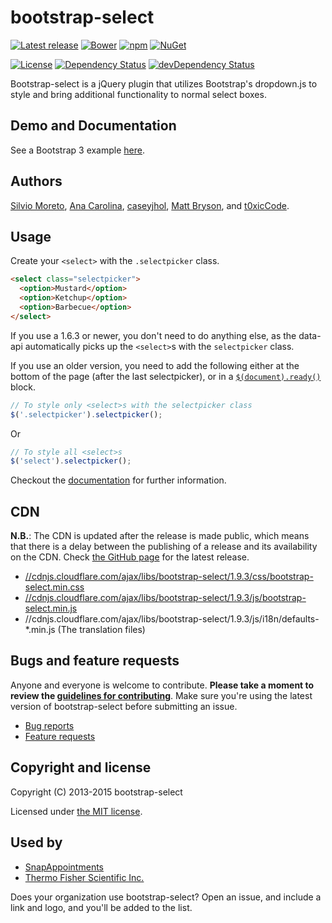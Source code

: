 bootstrap-select
================

[![Latest release](https://img.shields.io/github/release/silviomoreto/bootstrap-select.svg)](https://github.com/silviomoreto/bootstrap-select/releases/latest)
[![Bower](https://img.shields.io/bower/v/bootstrap-select.svg)]()
[![npm](https://img.shields.io/npm/v/bootstrap-select.svg)](https://www.npmjs.com/package/bootstrap-select)
[![NuGet](https://img.shields.io/nuget/v/bootstrap-select.svg)](https://www.nuget.org/packages/bootstrap-select/)

[![License](https://img.shields.io/badge/license-MIT-brightgreen.svg)](LICENSE)
[![Dependency Status](https://david-dm.org/silviomoreto/bootstrap-select.svg)](https://david-dm.org/silviomoreto/bootstrap-select)
[![devDependency Status](https://david-dm.org/silviomoreto/bootstrap-select/dev-status.svg)](https://david-dm.org/silviomoreto/bootstrap-select#info=devDependencies)

Bootstrap-select is a jQuery plugin that utilizes Bootstrap's dropdown.js to style and bring additional functionality to normal select boxes.

## Demo and Documentation

See a Bootstrap 3 example [here](http://silviomoreto.github.io/bootstrap-select).

## Authors

[Silvio Moreto](https://github.com/silviomoreto),
[Ana Carolina](https://github.com/anacarolinats),
[caseyjhol](https://github.com/caseyjhol),
[Matt Bryson](https://github.com/mattbryson), and
[t0xicCode](https://github.com/t0xicCode).

## Usage

Create your `<select>` with the `.selectpicker` class.
```html
<select class="selectpicker">
  <option>Mustard</option>
  <option>Ketchup</option>
  <option>Barbecue</option>
</select>
```

If you use a 1.6.3 or newer, you don't need to do anything else, as the data-api automatically picks up the `<select>`s with the `selectpicker` class.

If you use an older version, you need to add the following either at the bottom of the page (after the last selectpicker), or in a [`$(document).ready()`](http://api.jquery.com/ready/) block.
```js
// To style only <select>s with the selectpicker class
$('.selectpicker').selectpicker();
```
Or
```js
// To style all <select>s
$('select').selectpicker();
```

Checkout the [documentation](http://silviomoreto.github.io/bootstrap-select) for further information.

## CDN

**N.B.**: The CDN is updated after the release is made public, which means that there is a delay between the publishing of a release and its availability on the CDN. Check [the GitHub page](https://github.com/silviomoreto/bootstrap-select/releases) for the latest release.

* [//cdnjs.cloudflare.com/ajax/libs/bootstrap-select/1.9.3/css/bootstrap-select.min.css](//cdnjs.cloudflare.com/ajax/libs/bootstrap-select/1.9.3/css/bootstrap-select.min.css)
* [//cdnjs.cloudflare.com/ajax/libs/bootstrap-select/1.9.3/js/bootstrap-select.min.js](//cdnjs.cloudflare.com/ajax/libs/bootstrap-select/1.9.3/js/bootstrap-select.min.js)
* //cdnjs.cloudflare.com/ajax/libs/bootstrap-select/1.9.3/js/i18n/defaults-*.min.js (The translation files)

## Bugs and feature requests

Anyone and everyone is welcome to contribute. **Please take a moment to
review the [guidelines for contributing](CONTRIBUTING.md)**. Make sure you're using the latest version of bootstrap-select before submitting an issue.

* [Bug reports](CONTRIBUTING.md#bug-reports)
* [Feature requests](CONTRIBUTING.md#feature-requests)

## Copyright and license

Copyright (C) 2013-2015 bootstrap-select

Licensed under [the MIT license](LICENSE).

## Used by

* [SnapAppointments](https://snapappointments.com)
* [Thermo Fisher Scientific Inc.](https://www.thermofisher.com)

Does your organization use bootstrap-select? Open an issue, and include a link and logo, and you'll be added to the list.
